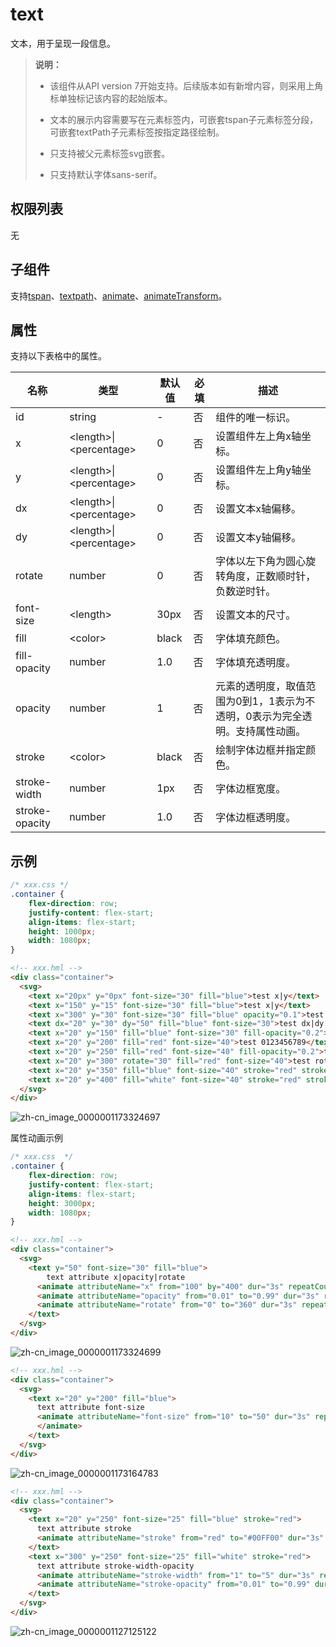 # text
<!--Kit: ArkUI-->
<!--Subsystem: ArkUI-->
<!--Owner: @liyujie43-->
<!--Designer: @weixin_52725220-->
<!--Tester: @xiong0104-->
<!--Adviser: @HelloCrease-->

文本，用于呈现一段信息。


>  **说明：**
>  - 该组件从API version 7开始支持。后续版本如有新增内容，则采用上角标单独标记该内容的起始版本。
>
>  - 文本的展示内容需要写在元素标签内，可嵌套tspan子元素标签分段，可嵌套textPath子元素标签按指定路径绘制。
>
>  - 只支持被父元素标签svg嵌套。
>
>  - 只支持默认字体sans-serif。

## 权限列表

无


## 子组件

支持[tspan](js-components-svg-tspan.md)、[textpath](js-components-svg-textpath.md)、[animate](js-components-svg-animate.md)、[animateTransform](js-components-svg-animatetransform.md)。


## 属性

支持以下表格中的属性。

| 名称             | 类型                                 | 默认值   | 必填   | 描述                                       |
| -------------- | ---------------------------------- | ----- | ---- | ---------------------------------------- |
| id             | string                             | -     | 否    | 组件的唯一标识。                                 |
| x              | &lt;length&gt;\|&lt;percentage&gt; | 0     | 否    | 设置组件左上角x轴坐标。                              |
| y              | &lt;length&gt;\|&lt;percentage&gt; | 0     | 否    | 设置组件左上角y轴坐标。                              |
| dx             | &lt;length&gt;\|&lt;percentage&gt; | 0     | 否    | 设置文本x轴偏移。                                 |
| dy             | &lt;length&gt;\|&lt;percentage&gt; | 0     | 否    | 设置文本y轴偏移。                                 |
| rotate         | number                             | 0     | 否    | 字体以左下角为圆心旋转角度，正数顺时针，负数逆时针。                |
| font-size      | &lt;length&gt;                     | 30px  | 否    | 设置文本的尺寸。                                 |
| fill           | &lt;color&gt;                      | black | 否    | 字体填充颜色。                                   |
| fill-opacity   | number                             | 1.0   | 否    | 字体填充透明度。                                  |
| opacity        | number                             | 1     | 否    | 元素的透明度，取值范围为0到1，1表示为不透明，0表示为完全透明。支持属性动画。 |
| stroke         | &lt;color&gt;                      | black | 否    | 绘制字体边框并指定颜色。                              |
| stroke-width   | number                             | 1px   | 否    | 字体边框宽度。                                   |
| stroke-opacity | number                             | 1.0   | 否    | 字体边框透明度。                                  |


## 示例

```css
/* xxx.css */
.container {    
    flex-direction: row;
    justify-content: flex-start;
    align-items: flex-start;
    height: 1000px;
    width: 1080px;
}
```

```html
<!-- xxx.hml -->
<div class="container">
  <svg>
    <text x="20px" y="0px" font-size="30" fill="blue">test x|y</text>
    <text x="150" y="15" font-size="30" fill="blue">test x|y</text>
    <text x="300" y="30" font-size="30" fill="blue" opacity="0.1">test opacity</text>
    <text dx="20" y="30" dy="50" fill="blue" font-size="30">test dx|dy|fill|font-size</text>
    <text x="20" y="150" fill="blue" font-size="30" fill-opacity="0.2">test fill-opacity</text>
    <text x="20" y="200" fill="red" font-size="40">test 0123456789</text>
    <text x="20" y="250" fill="red" font-size="40" fill-opacity="0.2">test 中文</text>
    <text x="20" y="300" rotate="30" fill="red" font-size="40">test rotate</text>
    <text x="20" y="350" fill="blue" font-size="40" stroke="red" stroke-width="2">test stroke</text>
    <text x="20" y="400" fill="white" font-size="40" stroke="red" stroke-width="2" stroke-opacity="0.5">test stroke-opacity</text>
  </svg>
</div>
```

![zh-cn_image_0000001173324697](figures/zh-cn_image_0000001173324697.png)

属性动画示例

```css
/* xxx.css  */
.container {
    flex-direction: row;
    justify-content: flex-start;
    align-items: flex-start;
    height: 3000px;
    width: 1080px;
}
```

```html
<!-- xxx.hml -->
<div class="container">
  <svg>
    <text y="50" font-size="30" fill="blue">
        text attribute x|opacity|rotate
      <animate attributeName="x" from="100" by="400" dur="3s" repeatCount="indefinite"></animate>
      <animate attributeName="opacity" from="0.01" to="0.99" dur="3s" repeatCount="indefinite"></animate>
      <animate attributeName="rotate" from="0" to="360" dur="3s" repeatCount="indefinite"></animate>
    </text>
  </svg>
</div>
```

![zh-cn_image_0000001173324699](figures/zh-cn_image_0000001173324699.gif)

```html
<!-- xxx.hml -->
<div class="container">
  <svg>
    <text x="20" y="200" fill="blue">
      text attribute font-size
      <animate attributeName="font-size" from="10" to="50" dur="3s" repeatCount="indefinite">
      </animate>
    </text>
  </svg>
</div>
```

![zh-cn_image_0000001173164783](figures/zh-cn_image_0000001173164783.gif)

```html
<!-- xxx.hml -->
<div class="container">
  <svg>
    <text x="20" y="250" font-size="25" fill="blue" stroke="red">
      text attribute stroke
      <animate attributeName="stroke" from="red" to="#00FF00" dur="3s" repeatCount="indefinite"></animate>
    </text>
    <text x="300" y="250" font-size="25" fill="white" stroke="red">
      text attribute stroke-width-opacity
      <animate attributeName="stroke-width" from="1" to="5" dur="3s" repeatCount="indefinite"></animate>
      <animate attributeName="stroke-opacity" from="0.01" to="0.99" dur="3s" repeatCount="indefinite"></animate>
    </text>
  </svg>
</div>
```

![zh-cn_image_0000001127125122](figures/zh-cn_image_0000001127125122.gif)
